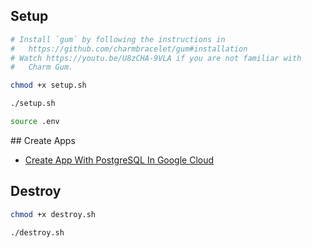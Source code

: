 ## Setup

```bash
# Install `gum` by following the instructions in
#   https://github.com/charmbracelet/gum#installation
# Watch https://youtu.be/U8zCHA-9VLA if you are not familiar with
#   Charm Gum.

chmod +x setup.sh

./setup.sh

source .env
```

## Create Apps

* [Create App With PostgreSQL In Google Cloud](docs/google-cloud.md)

## Destroy

```bash
chmod +x destroy.sh

./destroy.sh
```
